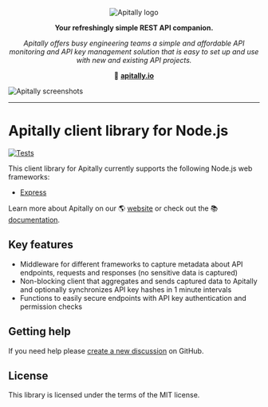 <p align="center">
  <picture>
    <source media="(prefers-color-scheme: dark)" srcset="https://assets.apitally.io/logos/logo-vertical-dark.png">
    <source media="(prefers-color-scheme: light)" srcset="https://assets.apitally.io/logos/logo-vertical-light.png">
    <img alt="Apitally logo" src="https://assets.apitally.io/logos/logo-vertical-light.png">
  </picture>
</p>

<p align="center"><b>Your refreshingly simple REST API companion.</b></p>

<p align="center"><i>Apitally offers busy engineering teams a simple and affordable API monitoring and API key management solution that is easy to set up and use with new and existing API projects.</i></p>

<p align="center">🔗 <b><a href="https://apitally.io" target="_blank">apitally.io</a></b></p>

![Apitally screenshots](https://assets.apitally.io/screenshots/overview.png)

---

# Apitally client library for Node.js

[![Tests](https://github.com/apitally/nodejs-client/actions/workflows/tests.yaml/badge.svg?event=push)](https://github.com/apitally/nodejs-client/actions)

This client library for Apitally currently supports the following Node.js web frameworks:

- [Express](https://docs.apitally.io/frameworks/express)

Learn more about Apitally on our 🌎 [website](https://apitally.io) or check out the 📚 [documentation](https://docs.apitally.io).

## Key features

- Middleware for different frameworks to capture metadata about API endpoints, requests and responses (no sensitive data is captured)
- Non-blocking client that aggregates and sends captured data to Apitally and optionally synchronizes API key hashes in 1 minute intervals
- Functions to easily secure endpoints with API key authentication and permission checks

## Getting help

If you need help please [create a new discussion](https://github.com/orgs/apitally/discussions/categories/q-a) on GitHub.

## License

This library is licensed under the terms of the MIT license.
